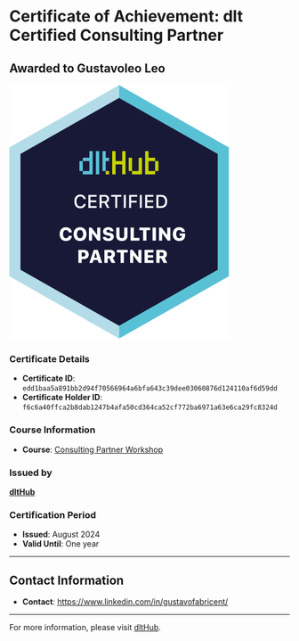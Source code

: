 
# Certificate of Achievement: dlt Certified Consulting Partner

## Awarded to Gustavoleo Leo

![Course Image](../badges/consulting_partner_badge.png)

### Certificate Details
- **Certificate ID**: `edd1baa5a891bb2d94f70566964a6bfa643c39dee03060876d124110af6d59dd`
- **Certificate Holder ID**: `f6c6a40ffca2b8dab1247b4afa50cd364ca52cf772ba6971a63e6ca29fc8324d`

### Course Information
- **Course**: [Consulting Partner Workshop](https://dlthub.com/why-dlt)

### Issued by
[**dltHub**](https://dlthub.com/) 

### Certification Period
- **Issued**: August 2024
- **Valid Until**: One year

---

## Contact Information
- **Contact**: https://www.linkedin.com/in/gustavofabricent/

---

For more information, please visit [dltHub](https://dlthub.com/).
    